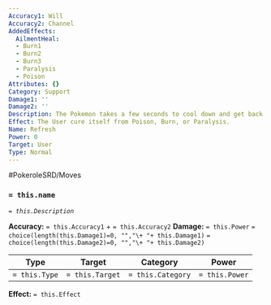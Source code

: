 ```yaml
---
Accuracy1: Will
Accuracy2: Channel
AddedEffects:
  AilmentHeal:
  - Burn1
  - Burn2
  - Burn3
  - Paralysis
  - Poison
Attributes: {}
Category: Support
Damage1: ''
Damage2: ''
Description: The Pokemon takes a few seconds to cool down and get back in the game.
Effect: The User cure itself from Poison, Burn, or Paralysis.
Name: Refresh
Power: 0
Target: User
Type: Normal
---
```


#PokeroleSRD/Moves

### `= this.name`
*`= this.Description`*

**Accuracy:** `= this.Accuracy1` + `= this.Accuracy2`
**Damage:** `= this.Power` `= choice(length(this.Damage1)=0, "","\+ "+ this.Damage1)` `= choice(length(this.Damage2)=0, "","\+ "+ this.Damage2)`

| Type          | Target          | Category          | Power          |
| ------------- | --------------- | ----------------  | -------------- |
| `= this.Type` | `= this.Target` | `= this.Category` | `= this.Power` | 

**Effect:** `= this.Effect`